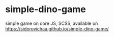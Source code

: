 # simple-dino-game
simple game on core JS, SCSS,
available on https://sidorovichaa.github.io/simple-dino-game/

